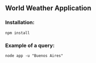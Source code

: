 ## World Weather Application

### Installation:

```
npm install
```

### Example of a query:

```
node app -u "Buenos Aires"
```

